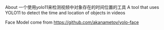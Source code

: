 About
一个使用yolo11来检测视频中对象存在的时间位置的工具 
A tool that uses YOLO11 to detect the time and location of objects in videos

Face Model come from https://github.com/akanametov/yolo-face
